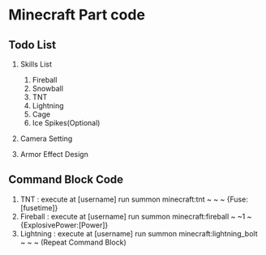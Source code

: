 # Minecraft Part code

## Todo List

1. Skills List

    1. Fireball
    2. Snowball
    3. TNT
    4. Lightning
    5. Cage
    6. Ice Spikes(Optional)

2. Camera Setting

3. Armor Effect Design

## Command Block Code

1. TNT : execute at [username] run summon minecraft:tnt ~ ~ ~ {Fuse:[fusetime]}
2. Fireball : execute at [username] run summon minecraft:fireball ~ ~1 ~ {ExplosivePower:[Power]}
3. Lightning : execute at [username] run summon minecraft:lightning_bolt ~ ~ ~ (Repeat Command Block)
